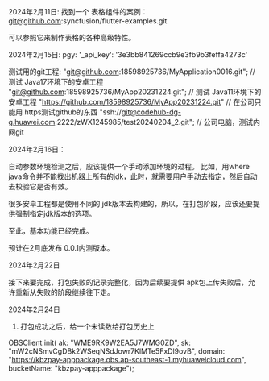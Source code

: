 2024年2月11日:
找到一个 表格组件的案例：git@github.com:syncfusion/flutter-examples.git

可以参照它来制作表格的各种高级特性。


2024年2月15日:
pgy: '_api_key': '3e3bb841269ccb9e3fb9b3feffa4273c'


测试用的git工程:
"git@github.com:18598925736/MyApplication0016.git"; // 测试 Java17环境下的安卓工程
"git@github.com:18598925736/MyApp20231224.git"; // 测试 Java11环境下的安卓工程
"https://github.com/18598925736/MyApp20231224.git" // 在公司只能用 https测试github的东西
"ssh://git@codehub-dg-g.huawei.com:2222/zWX1245985/test20240204_2.git"; // 公司电脑，测试内网git

2024年2月16日：

自动参数环境检测之后，应该提供一个手动添加环境的过程。
比如，用where java命令并不能找出机器上所有的jdk，此时，就需要用户手动去指定，然后自动去校验它是否有效。

很多安卓工程都是使用不同的 jdk版本去构建的，所以，在打包阶段，应该还要提供强制指定jdk版本的选项。

至此，基本功能已经完成。

预计在2月底发布 0.0.1内测版本。


2024年2月22日

接下来要完成，打包失败的记录完整化，因为后续要提供 apk包上传失败后，允许重新从失败的阶段继续往下走。

2024年2月24日

1. 打包成功之后，给一个未读数给打包历史上


  OBSClient.init(
      ak: "WME9RK9W2EA5J7WMG0ZD",
      sk: "mW2cNSmvCgDBk2WSeqNSdJowr7KlMTe5FxDl9ovB",
      domain:
      "https://kbzpay-apppackage.obs.ap-southeast-1.myhuaweicloud.com",
      bucketName: "kbzpay-apppackage");
